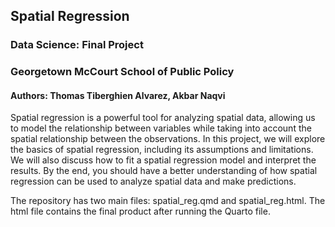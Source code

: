 ## Spatial Regression

### Data Science: Final Project
### Georgetown McCourt School of Public Policy

#### Authors: Thomas Tiberghien Alvarez, Akbar Naqvi

Spatial regression is a powerful tool for analyzing spatial data, allowing us to model the relationship between variables while taking into account the spatial relationship between the observations. In this project, we will explore the basics of spatial regression, including its assumptions and limitations. We will also discuss how to fit a spatial regression model and interpret the results. By the end, you should have a better understanding of how spatial regression can be used to analyze spatial data and make predictions.

The repository has two main files: spatial_reg.qmd and spatial_reg.html. The html file contains the final product after running the Quarto file. 
